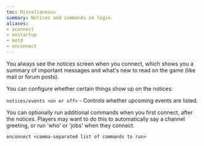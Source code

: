 ```yaml
---
toc: Miscellaneous
summary: Notices and commands on login.
aliases:
- aconnect
- onstartup
- motd
- onconnect
---
```


You always see the notices screen when you connect, which shows you a summary of important messages and what's new to read on the game (like mail or forum posts).

You can configure whether certain things show up on the notices:

`notices/events <on or off>` - Controls whether upcoming events are listed.

You can optionally run additional commands when you first connect, after the notices.  Players may want to do this to automatically say a channel greeting, or run 'who' or 'jobs' when they connect.

`onconnect <comma-separated list of commands to run>`
